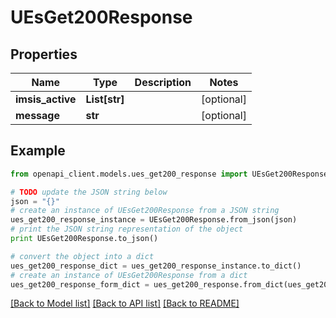 # UEsGet200Response


## Properties
Name | Type | Description | Notes
------------ | ------------- | ------------- | -------------
**imsis_active** | **List[str]** |  | [optional] 
**message** | **str** |  | [optional] 

## Example

```python
from openapi_client.models.ues_get200_response import UEsGet200Response

# TODO update the JSON string below
json = "{}"
# create an instance of UEsGet200Response from a JSON string
ues_get200_response_instance = UEsGet200Response.from_json(json)
# print the JSON string representation of the object
print UEsGet200Response.to_json()

# convert the object into a dict
ues_get200_response_dict = ues_get200_response_instance.to_dict()
# create an instance of UEsGet200Response from a dict
ues_get200_response_form_dict = ues_get200_response.from_dict(ues_get200_response_dict)
```
[[Back to Model list]](../README.md#documentation-for-models) [[Back to API list]](../README.md#documentation-for-api-endpoints) [[Back to README]](../README.md)



